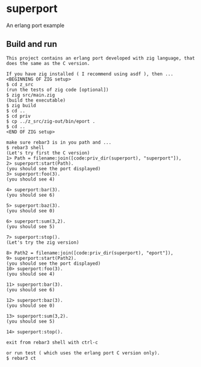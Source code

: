 superport
=====

An erlang port example

Build and run 
-------------
    This project contains an erlang port developed with zig language, that does the same as the C version.

    If you have zig installed ( I recommend using asdf ), then ...
    <BEGINNING OF ZIG setup>
    $ cd z_src
    (run the tests of zig code [optional])
    $ zig src/main.zig
    (build the executable)
    $ zig build
    $ cd ..
    $ cd priv
    $ cp ../z_src/zig-out/bin/eport .
    $ cd ..
    <END OF ZIG setup>

    make sure rebar3 is in you path and ...
    $ rebar3 shell
    (Let's try first the C version)
    1> Path = filename:join([code:priv_dir(superport), "superport"]),
    2> superport:start(Path).
    (you should see the port displayed)
    3> superport:foo(3).
    (you should see 4)
    
    4> superport:bar(3).
    (you should see 6)
    
    5> superport:baz(3).
    (you should see 0)
    
    6> superport:sum(3,2).
    (you should see 5)

    7> superport:stop().
    (Let's try the zig version)

    8> Path2 = filename:join([code:priv_dir(superport), "eport"]),
    9> superport:start(Path2).
    (you should see the port displayed)
    10> superport:foo(3).
    (you should see 4)
    
    11> superport:bar(3).
    (you should see 6)
    
    12> superport:baz(3).
    (you should see 0)
    
    13> superport:sum(3,2).
    (you should see 5)

    14> superport:stop().
    
    exit from rebar3 shell with ctrl-c
    
    or run test ( which uses the erlang port C version only).
    $ rebar3 ct
